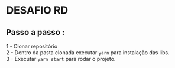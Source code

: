 # DESAFIO RD

## Passo a passo :
1 - Clonar repositório <br>
2 - Dentro da pasta clonada executar ```yarn``` para instalação das libs.<br>
3 - Executar ```yarn start``` para rodar o projeto. <br>

